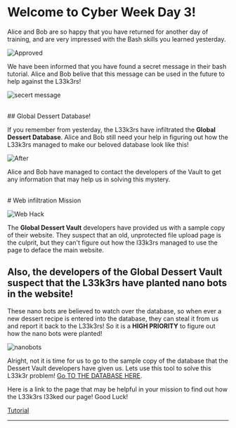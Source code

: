 # Welcome to Cyber Week Day 3!

Alice and Bob are so happy that you have returned for another day of training, and are very impressed with
the Bash skills you learned yesterday. 

![Approved](https://www.vtiger.com/blog/wp-content/uploads/2017/09/Approval-process.png)

We have been informed that you have found a secret message in their bash tutorial. Alice and Bob belive 
that this message can be used in the future to help against the L33k3rs!

![secert message](https://i.ya-webdesign.com/images/secret-clipart-2.png)

<br>
## Global Dessert Database!

If you remember from yesterday, the L33k3rs have infiltrated the **Global Dessert Database**. Alice and Bob still need your
help in figuring out how the L33k3rs managed to make our beloved database look like this!

![After](https://udel.codes/cyber2/With%20Leeks.png)

Alice and Bob have managed to contact the developers of the Vault to get any information that may help us in solving this mystery. 

<br>
# Web infiltration Mission

![Web Hack](https://us.res.keymedia.com/files/image/iStock_databreach1_68635595_SMALL%20(500%20x%20333).jpg)

The **Global Dessert Vault** developers have provided us with a sample copy of their website. They suspect that an old, 
unprotected file upload page is the culprit, but they can't figure out how the l33k3rs managed to use the page to deface the main website. 

## Also, the developers of the Global Dessert Vault suspect that the L33k3rs have planted **nano bots in the website!** 

These nano bots
are believed to watch over the database, so when ever a new dessert recipe is entered into the database, they can steal it from us
and report it back to the L33k3rs! So it is a **HIGH PRIORITY** to figure out how the nano bots were planted!

![nanobots](https://fundselectorasia.com/wp-content/uploads/sites/4/2020/02/Spywithmask-1-553x311.png)

Alright, not it is time for us to go to the sample copy of the database that the Dessert Vault developers have given us. 
Lets use this tool to solve this L33k3r problem! <a href="http://desserts.gel.webfactional.com/" target="_blank">Go TO THE DATABASE HERE</a>.

Here is a link to the page that may be helpful in your mission to find out how the L33k3rs l33ked our page! Good Luck! 

<a href="https://udel.codes/cyber2/File_Upload_Tutorial" target="_blank">Tutorial</a>

---
